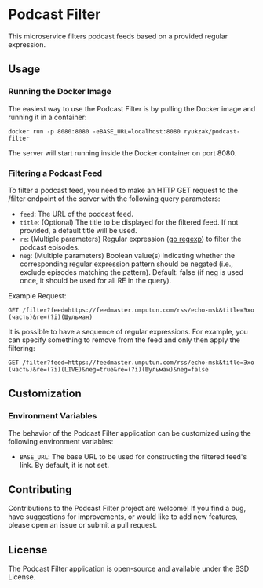 # Podcast Filter

This microservice filters podcast feeds based on a provided regular expression.

## Usage

### Running the Docker Image

The easiest way to use the Podcast Filter is by pulling the Docker image and running it in a container:

``` shell
docker run -p 8080:8080 -eBASE_URL=localhost:8080 ryukzak/podcast-filter
```

The server will start running inside the Docker container on port 8080.

### Filtering a Podcast Feed

To filter a podcast feed, you need to make an HTTP GET request to the /filter endpoint of the server with the following query parameters:

- `feed`: The URL of the podcast feed.
- `title`: (Optional) The title to be displayed for the filtered feed. If not provided, a default title will be used.
- `re`: (Multiple parameters) Regular expression ([go regexp](https://pkg.go.dev/regexp)) to filter the podcast episodes.
- `neg`: (Multiple parameters) Boolean value(s) indicating whether the corresponding regular expression pattern should be negated (i.e., exclude episodes matching the pattern). Default: false (if neg is used once, it should be used for all RE in the query).

Example Request:

``` http
GET /filter?feed=https://feedmaster.umputun.com/rss/echo-msk&title=Эхо (часть)&re=(?i)(Шульман)
```

It is possible to have a sequence of regular expressions. For example, you can specify something to remove from the feed and only then apply the filtering:

``` http
GET /filter?feed=https://feedmaster.umputun.com/rss/echo-msk&title=Эхо (часть)&re=(?i)(LIVE)&neg=true&re=(?i)(Шульман)&neg=false
```

## Customization

### Environment Variables

The behavior of the Podcast Filter application can be customized using the following environment variables:

- `BASE_URL`: The base URL to be used for constructing the filtered feed's link. By default, it is not set.

## Contributing

Contributions to the Podcast Filter project are welcome! If you find a bug, have suggestions for improvements, or would like to add new features, please open an issue or submit a pull request.

## License

The Podcast Filter application is open-source and available under the BSD License.
